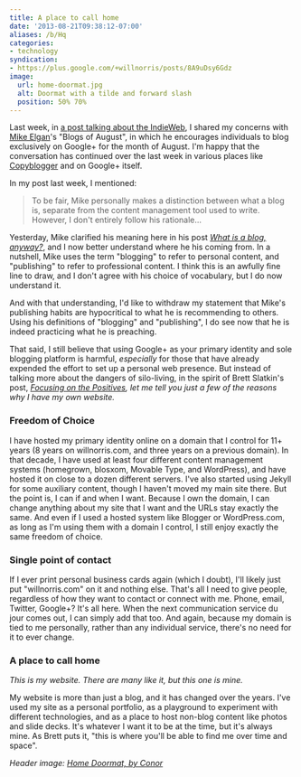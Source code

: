 ```yaml
---
title: A place to call home
date: '2013-08-21T09:38:12-07:00'
aliases: /b/Hq
categories:
- technology
syndication:
- https://plus.google.com/+willnorris/posts/8A9uDsy6Gdz
image:
  url: home-doormat.jpg
  alt: Doormat with a tilde and forward slash
  position: 50% 70%
---
```


Last week, in [a post talking about the IndieWeb][jailbreaking], I shared my concerns with [Mike Elgan][]'s "Blogs of
August", in which he encourages individuals to blog exclusively on Google+ for the month of August.  I'm happy that the
conversation has continued over the last week in various places like [Copyblogger][] and on Google+ itself.

In my post last week, I mentioned: 

> To be fair, Mike personally makes a distinction between what a blog is, separate from the content management tool used
> to write.  However, I don't entirely follow his rationale...

Yesterday, Mike clarified his meaning here in his post <cite>[What is a blog, anyway?][]</cite>, and I now better
understand where he his coming from.  In a nutshell, Mike uses the term "blogging" to refer to personal content, and
"publishing" to refer to professional content.  I think this is an awfully fine line to draw, and I don't agree with his
choice of vocabulary, but I do now understand it.  

And with that understanding, I'd like to withdraw my statement that Mike's publishing habits are hypocritical to what he
is recommending to others.  Using his definitions of "blogging" and "publishing", I do see now that he is indeed
practicing what he is preaching.

That said, I still believe that using Google+ as your primary identity and sole blogging platform is harmful,
*especially* for those that have already expended the effort to set up a personal web presence.  But instead of talking
more about the dangers of silo-living, in the spirit of Brett Slatkin's post, <cite>[Focusing on the Positives][]<cite>,
let me tell you just a few of the reasons why I have my own website.


### Freedom of Choice ###

I have hosted my primary identity online on a domain that I control for 11+ years (8 years on willnorris.com, and three
years on a previous domain).  In that decade, I have used at least four different content management systems (homegrown,
blosxom, Movable Type, and WordPress), and have hosted it on close to a dozen different servers.  I've also started
using Jekyll for some auxiliary content, though I haven't moved my main site there.  But the point is, I can if and when
I want.  Because I own the domain, I can change anything about my site that I want and the URLs stay exactly the same.
And even if I used a hosted system like Blogger or WordPress.com, as long as I'm using them with a domain I control, I
still enjoy exactly the same freedom of choice.


### Single point of contact ###

If I ever print personal business cards again (which I doubt), I'll likely just put "willnorris.com" on it and nothing
else.  That's all I need to give people, regardless of how they want to contact or connect with me.  Phone, email,
Twitter, Google+?  It's all here.  When the next communication service du jour comes out, I can simply add that too.
And again, because my domain is tied to me personally, rather than any individual service, there's no need for it to
ever change.


### A place to call home ###

*This is my website. There are many like it, but this one is mine.*

My website is more than just a blog, and it has changed over the years.  I've used my site as a personal portfolio, as a
playground to experiment with different technologies, and as a place to host non-blog content like photos and slide
decks.  It's whatever I want it to be at the time, but it's always mine.  As Brett puts it, "this is where you'll be
able to find me over time and space".

*Header image: [Home Doormat, by Conor](https://secure.flickr.com/photos/ronocdh/4456877019/)*

[jailbreaking]: /2013/08/jailbreaking-the-internet
[Mike Elgan]: http://elgan.com/
[copyblogger]: http://www.copyblogger.com/google-plus-sharecropping/
[What is a blog, anyway?]: https://plus.google.com/+MikeElgan/posts/DHAsXKwr6AR
[Focusing on the Positives]: http://www.onebigfluke.com/2012/07/focusing-on-positives-why-i-have-my-own.html
